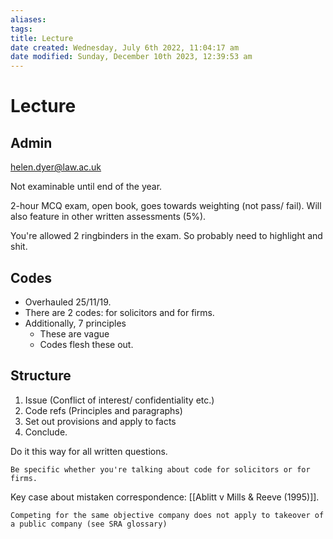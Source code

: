 ```yaml
---
aliases: 
tags: 
title: Lecture
date created: Wednesday, July 6th 2022, 11:04:17 am
date modified: Sunday, December 10th 2023, 12:39:53 am
---
```


# Lecture

## Admin

helen.dyer@law.ac.uk

Not examinable until end of the year.

2-hour MCQ exam, open book, goes towards weighting (not pass/ fail). Will also feature in other written assessments (5%).

You're allowed 2 ringbinders in the exam. So probably need to highlight and shit.

## Codes

- Overhauled 25/11/19.
- There are 2 codes: for solicitors and for firms.
- Additionally, 7 principles
	- These are vague
	- Codes flesh these out.

## Structure

1. Issue (Conflict of interest/ confidentiality etc.)
2. Code refs (Principles and paragraphs)
3. Set out provisions and apply to facts
4. Conclude.

Do it this way for all written questions.

```ad-note
Be specific whether you're talking about code for solicitors or for firms.
```

Key case about mistaken correspondence: [[Ablitt v Mills & Reeve (1995)]].

```ad-warning
Competing for the same objective company does not apply to takeover of a public company (see SRA glossary)
```
